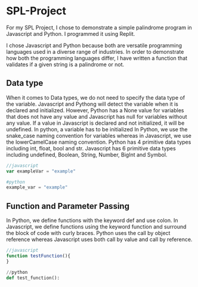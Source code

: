 # SPL-Project
For my SPL Project, I chose to demonstrate a simple palindrome program in Javascript and Python. I programmed it using Replit.

I chose Javascript and Python because both are versatile programming languages used in a diverse range of industries. In order to demonstrate how both the programming languages differ, I have written a function that validates if a given string is a palindrome or not. 

## Data type
When it comes to Data types, we do not need to specify the data type of the variable. Javascript and Pythong will detect the variable when it is declared and initialized. However, Python has a None value for variables that does not have any value and Javascript has null for variables without any value. If a value in Javascript is declared and not initialized, it will be undefined. In python, a variable has to be initialized In Python, we use the snake_case naming convention for variables whereas in Javascript, we use the lowerCamelCase naming convention. Python has 4 primitive data types including int, float, bool and str. Javascript has 6 primitive data types including undefined, Boolean, String, Number, BigInt and Symbol.
```javascript
//javascript
var exampleVar = "example"
```
```python
#python
example_var = "example"
```

## Function and Parameter Passing
In Python, we define functions with the keyword def and use colon. In Javascript, we define functions using the keyword function and surround the block of code with curly braces. Python uses the call by object reference whereas Javascript uses both call by value and call by reference. 

```javascript
//javascript 
function testFunction(){
}
```
```python
//python
def test_function():

```

